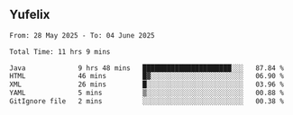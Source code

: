 ## Yufelix

<!--START_SECTION:waka-->

```txt
From: 28 May 2025 - To: 04 June 2025

Total Time: 11 hrs 9 mins

Java             9 hrs 48 mins   ██████████████████████░░░   87.84 %
HTML             46 mins         █▓░░░░░░░░░░░░░░░░░░░░░░░   06.90 %
XML              26 mins         █░░░░░░░░░░░░░░░░░░░░░░░░   03.96 %
YAML             5 mins          ▒░░░░░░░░░░░░░░░░░░░░░░░░   00.88 %
GitIgnore file   2 mins          ░░░░░░░░░░░░░░░░░░░░░░░░░   00.38 %
```

<!--END_SECTION:waka-->

